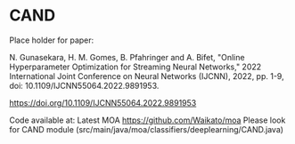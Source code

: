 # CAND
Place holder for paper:

N. Gunasekara, H. M. Gomes, B. Pfahringer and A. Bifet, "Online Hyperparameter Optimization for Streaming Neural Networks," 2022 International Joint Conference on Neural Networks (IJCNN), 2022, pp. 1-9, doi: 10.1109/IJCNN55064.2022.9891953.

https://doi.org/10.1109/IJCNN55064.2022.9891953

Code available at:
Latest MOA https://github.com/Waikato/moa 
Please look for CAND module (src/main/java/moa/classifiers/deeplearning/CAND.java)
